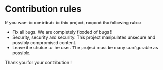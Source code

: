 # Contribution rules

If you want to contribute to this project, respect the following rules:
- Fix all bugs. We are completely flooded of bugs !!
- Security, security and security. This project manipulates unsecure and possibly compromised content.
- Leave the choice to the user. The project must be many configurable as possible.

Thank you for your contribution !